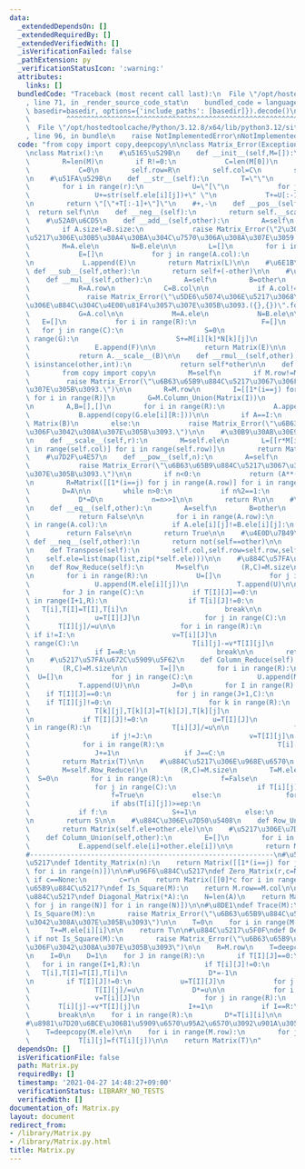 ```yaml
---
data:
  _extendedDependsOn: []
  _extendedRequiredBy: []
  _extendedVerifiedWith: []
  _isVerificationFailed: false
  _pathExtension: py
  _verificationStatusIcon: ':warning:'
  attributes:
    links: []
  bundledCode: "Traceback (most recent call last):\n  File \"/opt/hostedtoolcache/Python/3.12.8/x64/lib/python3.12/site-packages/onlinejudge_verify/documentation/build.py\"\
    , line 71, in _render_source_code_stat\n    bundled_code = language.bundle(stat.path,\
    \ basedir=basedir, options={'include_paths': [basedir]}).decode()\n          \
    \         ^^^^^^^^^^^^^^^^^^^^^^^^^^^^^^^^^^^^^^^^^^^^^^^^^^^^^^^^^^^^^^^^^^^^^^^^^^^^^^^^^\n\
    \  File \"/opt/hostedtoolcache/Python/3.12.8/x64/lib/python3.12/site-packages/onlinejudge_verify/languages/python.py\"\
    , line 96, in bundle\n    raise NotImplementedError\nNotImplementedError\n"
  code: "from copy import copy,deepcopy\n\nclass Matrix_Error(Exception):\n    pass\n\
    \nclass Matrix():\n    #\u5165\u529B\n    def __init__(self,M=[]):\n        self.ele=M\n\
    \        R=len(M)\n        if R!=0:\n            C=len(M[0])\n        else:\n\
    \            C=0\n        self.row=R\n        self.col=C\n        self.size=(R,C)\n\
    \n    #\u51FA\u529B\n    def __str__(self):\n        T=\"\"\n        (r,c)=self.size\n\
    \        for i in range(r):\n            U=\"[\"\n            for j in range(c):\n\
    \                U+=str(self.ele[i][j])+\" \"\n            T+=U[:-1]+\"]\\n\"\n\
    \n        return \"[\"+T[:-1]+\"]\"\n    #+,-\n    def __pos__(self):\n      \
    \  return self\n\n    def __neg__(self):\n        return self.__scale__(-1)\n\n\
    \    #\u52A0\u6CD5\n    def __add__(self,other):\n        A=self\n        B=other\n\
    \        if A.size!=B.size:\n            raise Matrix_Error(\"2\u3064\u306E\u884C\
    \u5217\u306E\u30B5\u30A4\u30BA\u304C\u7570\u306A\u308A\u307E\u3059.({},{})\".format(A.size,B.size))\n\
    \        M=A.ele\n        N=B.ele\n\n        L=[]\n        for i in range(A.row):\n\
    \            E=[]\n            for j in range(A.col):\n                E.append(M[i][j]+N[i][j])\n\
    \n            L.append(E)\n        return Matrix(L)\n\n    #\u6E1B\u6CD5\n   \
    \ def __sub__(self,other):\n        return self+(-other)\n\n    #\u4E57\u6CD5\n\
    \    def __mul__(self,other):\n        A=self\n        B=other\n        if isinstance(B,Matrix):\n\
    \            R=A.row\n            C=B.col\n\n            if A.col!=B.row:\n  \
    \              raise Matrix_Error(\"\u5DE6\u5074\u306E\u5217\u3068\u53F3\u5074\
    \u306E\u884C\u304C\u4E00\u81F4\u3057\u307E\u305B\u3093.({},{})\".format(A.size,B.size))\n\
    \            G=A.col\n\n            M=A.ele\n            N=B.ele\n\n         \
    \   E=[]\n            for i in range(R):\n                F=[]\n             \
    \   for j in range(C):\n                    S=0\n                    for k in\
    \ range(G):\n                        S+=M[i][k]*N[k][j]\n                    F.append(S)\n\
    \                E.append(F)\n\n            return Matrix(E)\n\n        elif isinstance(B,int):\n\
    \            return A.__scale__(B)\n\n    def __rmul__(self,other):\n        if\
    \ isinstance(other,int):\n            return self*other\n\n    def Inverse(self):\n\
    \        from copy import copy\n        M=self\n        if M.row!=M.col:\n   \
    \         raise Matrix_Error(\"\u6B63\u65B9\u884C\u5217\u3067\u306F\u3042\u308A\
    \u307E\u305B\u3093.\")\n\n        R=M.row\n        I=[[1*(i==j) for j in range(R)]\
    \ for i in range(R)]\n        G=M.Column_Union(Matrix(I))\n        G=G.Row_Reduce()\n\
    \n        A,B=[],[]\n        for i in range(R):\n            A.append(copy(G.ele[i][:R]))\n\
    \            B.append(copy(G.ele[i][R:]))\n\n        if A==I:\n            return\
    \ Matrix(B)\n        else:\n            raise Matrix_Error(\"\u6B63\u5247\u3067\
    \u306F\u3042\u308A\u307E\u305B\u3093.\")\n\n    #\u30B9\u30AB\u30E9\u30FC\u500D\
    \n    def __scale__(self,r):\n        M=self.ele\n        L=[[r*M[i][j] for j\
    \ in range(self.col)] for i in range(self.row)]\n        return Matrix(L)\n\n\
    \    #\u7D2F\u4E57\n    def __pow__(self,n):\n        A=self\n        if A.row!=A.col:\n\
    \            raise Matrix_Error(\"\u6B63\u65B9\u884C\u5217\u3067\u306F\u3042\u308A\
    \u307E\u305B\u3093.\")\n\n        if n<0:\n            return (A**(-n)).Inverse()\n\
    \n        R=Matrix([[1*(i==j) for j in range(A.row)] for i in range(A.row)])\n\
    \        D=A\n\n        while n>0:\n            if n%2==1:\n                R*=D\n\
    \            D*=D\n            n=n>>1\n\n        return R\n\n    #\u7B49\u53F7\
    \n    def __eq__(self,other):\n        A=self\n        B=other\n        if A.size!=B.size:\n\
    \            return False\n\n        for i in range(A.row):\n            for j\
    \ in range(A.col):\n                if A.ele[i][j]!=B.ele[i][j]:\n           \
    \         return False\n\n        return True\n\n    #\u4E0D\u7B49\u53F7\n   \
    \ def __neq__(self,other):\n        return not(self==other)\n\n    #\u8EE2\u7F6E\
    \n    def Transpose(self):\n        self.col,self.row=self.row,self.col\n    \
    \    self.ele=list(map(list,zip(*self.ele)))\n\n    #\u884C\u57FA\u672C\u5909\u5F62\
    \n    def Row_Reduce(self):\n        M=self\n        (R,C)=M.size\n        T=[]\n\
    \n        for i in range(R):\n            U=[]\n            for j in range(C):\n\
    \                U.append(M.ele[i][j])\n            T.append(U)\n\n        I=0\n\
    \        for J in range(C):\n            if T[I][J]==0:\n                for i\
    \ in range(I+1,R):\n                    if T[i][J]!=0:\n                     \
    \   T[i],T[I]=T[I],T[i]\n                        break\n\n            if T[I][J]!=0:\n\
    \                u=T[I][J]\n                for j in range(C):\n             \
    \       T[I][j]/=u\n\n                for i in range(R):\n                   \
    \ if i!=I:\n                        v=T[i][J]\n                        for j in\
    \ range(C):\n                            T[i][j]-=v*T[I][j]\n                I+=1\n\
    \                if I==R:\n                    break\n\n        return Matrix(T)\n\
    \n    #\u5217\u57FA\u672C\u5909\u5F62\n    def Column_Reduce(self):\n        M=self\n\
    \        (R,C)=M.size\n\n        T=[]\n        for i in range(R):\n          \
    \  U=[]\n            for j in range(C):\n                U.append(M.ele[i][j])\n\
    \            T.append(U)\n\n        J=0\n        for I in range(R):\n        \
    \    if T[I][J]==0:\n                for j in range(J+1,C):\n                \
    \    if T[I][j]!=0:\n                        for k in range(R):\n            \
    \                T[k][j],T[k][J]=T[k][J],T[k][j]\n                        break\n\
    \n            if T[I][J]!=0:\n                u=T[I][J]\n                for i\
    \ in range(R):\n                    T[i][J]/=u\n\n                for j in range(C):\n\
    \                    if j!=J:\n                        v=T[I][j]\n           \
    \             for i in range(R):\n                            T[i][j]-=v*T[i][J]\n\
    \                J+=1\n                if J==C:\n                    break\n\n\
    \        return Matrix(T)\n\n    #\u884C\u5217\u306E\u968E\u6570\n    def Rank(self,ep=None):\n\
    \        M=self.Row_Reduce()\n        (R,C)=M.size\n        T=M.ele\n\n      \
    \  S=0\n        for i in range(R):\n            f=False\n            if ep==None:\n\
    \                for j in range(C):\n                    if T[i][j]!=0:\n    \
    \                    f=True\n            else:\n                for j in range(C):\n\
    \                    if abs(T[i][j])>=ep:\n                        f=True\n\n\
    \            if f:\n                S+=1\n            else:\n                break\n\
    \n        return S\n\n    #\u884C\u306E\u7D50\u5408\n    def Row_Union(self,other):\n\
    \        return Matrix(self.ele+other.ele)\n\n    #\u5217\u306E\u7D50\u5408\n\
    \    def Column_Union(self,other):\n        E=[]\n        for i in range(self.row):\n\
    \            E.append(self.ele[i]+other.ele[i])\n\n        return Matrix(E)\n\
    #------------------------------------------------------------\n#\u5358\u4F4D\u884C\
    \u5217\ndef Identity_Matrix(n):\n    return Matrix([[1*(i==j) for j in range(n)]\
    \ for i in range(n)])\n\n#\u96F6\u884C\u5217\ndef Zero_Matrix(r,c=None):\n   \
    \ if c==None:\n        c=r\n    return Matrix([[0]*c for i in range(r)])\n\n#\u6B63\
    \u65B9\u884C\u5217?\ndef Is_Square(M):\n    return M.row==M.col\n\n#\u5BFE\u89D2\
    \u884C\u5217\ndef Diagonal_Matrix(*A):\n    N=len(A)\n    return Matrix([[A[i]*(i==j)\
    \ for j in range(N)] for i in range(N)])\n\n#\u8DE1\ndef Trace(M):\n    if not\
    \ Is_Square(M):\n        raise Matrix_Error(\"\u6B63\u65B9\u884C\u5217\u3067\u306F\
    \u3042\u308A\u307E\u305B\u3093\")\n\n    T=0\n    for i in range(M.col):\n   \
    \     T+=M.ele[i][i]\n\n    return T\n\n#\u884C\u5217\u5F0F\ndef Det(M):\n   \
    \ if not Is_Square(M):\n        raise Matrix_Error(\"\u6B63\u65B9\u884C\u5217\u3067\
    \u306F\u3042\u308A\u307E\u305B\u3093\")\n\n    R=M.row\n    T=deepcopy(M.ele)\n\
    \n    I=0\n    D=1\n    for J in range(R):\n        if T[I][J]==0:\n         \
    \   for i in range(I+1,R):\n                if T[i][J]!=0:\n                 \
    \   T[i],T[I]=T[I],T[i]\n                    D*=-1\n                    break\n\
    \n        if T[I][J]!=0:\n            u=T[I][J]\n            for j in range(R):\n\
    \                T[I][j]/=u\n            D*=u\n\n            for i in range(I+1,R):\n\
    \                v=T[i][J]\n                for j in range(R):\n             \
    \       T[i][j]-=v*T[I][j]\n            I+=1\n            if I==R:\n         \
    \       break\n\n    for i in range(R):\n        D*=T[i][i]\n\n    return D\n\n\
    #\u8981\u7D20\u6BCE\u306B1\u5909\u6570\u95A2\u6570\u3092\u901A\u3059.\ndef Element_Map(M,f):\n\
    \    T=deepcopy(M.ele)\n\n    for i in range(M.row):\n        for j in range(M.col):\n\
    \            T[i][j]=f(T[i][j])\n\n    return Matrix(T)\n"
  dependsOn: []
  isVerificationFile: false
  path: Matrix.py
  requiredBy: []
  timestamp: '2021-04-27 14:48:27+09:00'
  verificationStatus: LIBRARY_NO_TESTS
  verifiedWith: []
documentation_of: Matrix.py
layout: document
redirect_from:
- /library/Matrix.py
- /library/Matrix.py.html
title: Matrix.py
---
```

